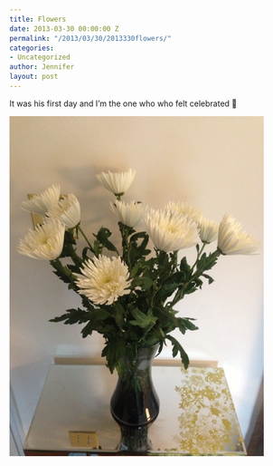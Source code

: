 ```yaml
---
title: Flowers
date: 2013-03-30 00:00:00 Z
permalink: "/2013/03/30/2013330flowers/"
categories:
- Uncategorized
author: Jennifer
layout: post
---
```


It was his first day and I&#8217;m the one who who felt celebrated 🙂

![](/assets/images/Flowers/iphone-20130330092005-0.jpg)
